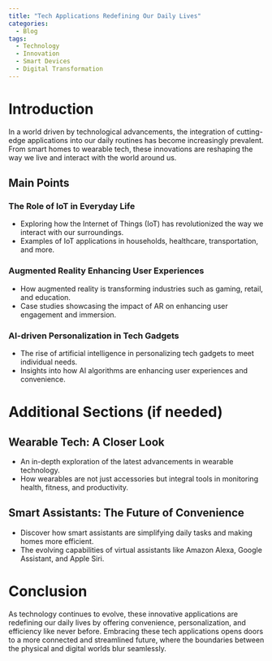 ```yaml
---
title: "Tech Applications Redefining Our Daily Lives"
categories:
  - Blog
tags:
  - Technology
  - Innovation
  - Smart Devices
  - Digital Transformation
---
```


# Introduction
In a world driven by technological advancements, the integration of cutting-edge applications into our daily routines has become increasingly prevalent. From smart homes to wearable tech, these innovations are reshaping the way we live and interact with the world around us.

## Main Points
### The Role of IoT in Everyday Life
- Exploring how the Internet of Things (IoT) has revolutionized the way we interact with our surroundings.
- Examples of IoT applications in households, healthcare, transportation, and more.

### Augmented Reality Enhancing User Experiences
- How augmented reality is transforming industries such as gaming, retail, and education.
- Case studies showcasing the impact of AR on enhancing user engagement and immersion.

### AI-driven Personalization in Tech Gadgets
- The rise of artificial intelligence in personalizing tech gadgets to meet individual needs.
- Insights into how AI algorithms are enhancing user experiences and convenience.

# Additional Sections (if needed)
## Wearable Tech: A Closer Look
- An in-depth exploration of the latest advancements in wearable technology.
- How wearables are not just accessories but integral tools in monitoring health, fitness, and productivity.

## Smart Assistants: The Future of Convenience
- Discover how smart assistants are simplifying daily tasks and making homes more efficient.
- The evolving capabilities of virtual assistants like Amazon Alexa, Google Assistant, and Apple Siri.

# Conclusion
As technology continues to evolve, these innovative applications are redefining our daily lives by offering convenience, personalization, and efficiency like never before. Embracing these tech applications opens doors to a more connected and streamlined future, where the boundaries between the physical and digital worlds blur seamlessly.